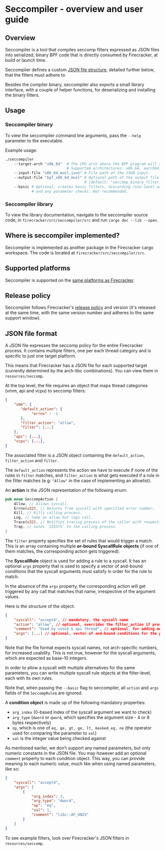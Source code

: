 # Seccompiler - overview and user guide

## Overview

Seccompiler is a tool that compiles seccomp filters expressed as JSON files
into serialized, binary BPF code that is directly consumed by Firecracker,
at build or launch time.

Seccompiler defines a custom [JSON file structure](#json-file-format), detailed
further below, that the filters must adhere to.

Besides the compiler binary, seccompiler also exports a small library
interface, with a couple of helper functions, for deserializing and installing
the binary filters.

## Usage

### Seccompiler binary

To view the seccompiler command line arguments, pass the `--help` parameter to
the executable.

Example usage:

```bash
./seccompiler
    --target-arch "x86_64"  # The CPU arch where the BPF program will run.
                            # Supported architectures: x86_64, aarch64.
    --input-file "x86_64_musl.json" # File path of the JSON input.
    --output-file "bpf_x86_64_musl" # Optional path of the output file.
                                    # [default: "seccomp_binary_filter.out"]
    --basic # Optional, creates basic filters, discarding rule-level actions
            # and any parameter checks. Not recommended.
```

### Seccompiler library

To view the library documentation, navigate to the seccompiler source code, in
`firecracker/src/seccompiler/src` and run `cargo doc --lib --open`.

## Where is seccompiler implemented?

Seccompiler is implemented as another package in the Firecracker cargo
workspace. The code is located at `firecracker/src/seccompiler/src`.

## Supported platforms

Seccompiler is supported on the
[same platforms as Firecracker](../README.md#supported-platforms).

## Release policy

Seccompiler follows Firecracker's [release policy](RELEASE_POLICY.md) and
version (it's released at the same time, with the same version number and
adheres to the same support window).

## JSON file format

A JSON file expresses the seccomp policy for the entire Firecracker process. It
contains multiple filters, one per each thread category and is specific to just
one target platform.

This means that Firecracker has a JSON file for each supported target
(currently determined by the arch-libc combinations). You can view them in
`resources/seccomp`.

At the top level, the file requires an object that maps thread categories
(vmm, api and vcpu) to seccomp filters:

```json
{
    "vmm": {
       "default_action": {
            "errno" : -1
       },
       "filter_action": "allow",
       "filter": [...]
    },
    "api": {...},
    "vcpu": {...},
}
```

The associated filter is a JSON object containing the `default_action`,
`filter_action` and `filter`.

The `default_action` represents the action we have to execute if none of the
rules in `filter` matches, and `filter_action` is what gets executed if a rule
in the filter matches
(e.g: `"Allow"` in the case of implementing an allowlist).

An **action** is the JSON representation of the following enum:

```rust
pub enum SeccompAction {
    Allow, // Allows syscall.
    Errno(u32), // Returns from syscall with specified error number.
    Kill, // Kills calling process.
    Log, // Same as allow but logs call.
    Trace(u32), // Notifies tracing process of the caller with respective number.
    Trap, // Sends `SIGSYS` to the calling process.
}
```

The `filter` property specifies the set of rules that would trigger a match.
This is an array containing multiple **or-bound SyscallRule** **objects**
(if one of them matches, the corresponding action gets triggered).

The **SyscallRule** object is used for adding a rule to a syscall.
It has an optional `args` property that is used to specify a vector of
and-bound conditions that the syscall arguments must satisfy in order for the
rule to match.

In the absence of the `args` property, the corresponding action will get
triggered by any call that matches that name, irrespective of the argument
values.

Here is the structure of the object:

```json
{
    "syscall": "accept4", // mandatory, the syscall name
    "action": "allow", // optional, overrides the filter_action if present
    "comment": "Used by vsock & api thread", // optional, for adding meaningful comments
    "args": [...] // optional, vector of and-bound conditions for the parameters
}
```

Note that the file format expects syscall names, not arch-specific numbers, for
increased usability. This is not true, however for the syscall arguments, which
are expected as base-10 integers.

In order to allow a syscall with multiple alternatives for the same parameters,
you can write multiple syscall rule objects at the filter-level, each with its
own rules.

Note that, when passing the `--basic` flag to seccompiler, all `action` and
`args` fields of the `SeccompRule`s are ignored.

A **condition object** is made up of the following mandatory properties:

- `arg_index` (0-based index of the syscall argument we want to check)
- `arg_type` (`dword` or `qword`, which specifies the argument size - 4 or 8
    bytes respectively)
- `op`, which is one of `eq, ge, gt, ge, lt, masked_eq, ne` (the operator used
    for comparing the parameter to `val`)
- `val` is the integer value being checked against

As mentioned eariler, we don’t support any named parameters, but only numeric
constants in the JSON file. You may however add an optional `comment` property
to each condition object. This way, you can provide meaning to each numeric
value, much like when using named parameters, like so:

```json
{
    "syscall": "accept4",
    "args": [
        {
            "arg_index": 3,
            "arg_type": "dword",
            "op": "eq",
            "val": 1,
            "comment": "libc::AF_UNIX"
        }
    ]
}
```

To see example filters, look over Firecracker's JSON filters in
`resources/seccomp`.
